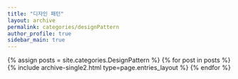 ```yaml
---
title: "디자인 패턴"
layout: archive
permalink: categories/designPattern
author_profile: true
sidebar_main: true
---
```


{% assign posts = site.categories.DesignPattern %}
{% for post in posts %} {% include archive-single2.html type=page.entries_layout %} {% endfor %}

